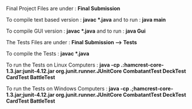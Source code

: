 Final Project Files are under : <b>Final Submission</b><p>
To compile text based version : <b>javac *.java</b> and to run : <b>java main</b><p>
To compile GUI version : <b> javac *.java</b> and to run : <b>java Gui</b><p>
<p>
<p>
The Tests Files are under : <b>Final Submission --> Tests</b><p>
To compile the Tests : <b>javac *.java</b> <p>
To run the Tests on Linux Computers : <b>java -cp .:hamcrest-core-1.3.jar:junit-4.12.jar org.junit.runner.JUnitCore CombatantTest DeckTest CardTest BattleTest</b><p>
To run the Tests on Windows Computers : <b>java -cp .;hamcrest-core-1.3.jar;junit-4.12.jar org.junit.runner.JUnitCore CombatantTest DeckTest CardTest BattleTest</b>
